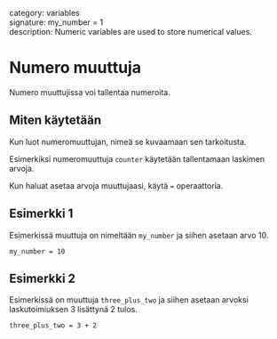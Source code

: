 category: variables  
signature: my_number = 1  
description: Numeric variables are used to store numerical values.  

# Numero muuttuja

Numero muuttujissa voi tallentaa numeroita.

## Miten käytetään

Kun luot numeromuuttujan, nimeä se kuvaamaan sen tarkoitusta. 

Esimerkiksi numeromuuttuja `counter` käytetään tallentamaan laskimen arvoja.

Kun haluat asetaa arvoja muuttujaasi, käytä `=` operaattoria. 

## Esimerkki 1

Esimerkissä muuttuja on nimeltään `my_number` ja siihen asetaan arvo 10.

```don
my_number = 10
```
## Esimerkki 2

Esimerkissä on muuttuja `three_plus_two` ja siihen asetaan arvoksi laskutoimiuksen 3 lisättynä 2 tulos. 

```don
three_plus_two = 3 + 2
```


<advanced>
</advanced>

